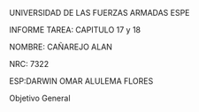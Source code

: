 UNIVERSIDAD DE LAS FUERZAS ARMADAS ESPE

INFORME TAREA: CAPITULO 17 y 18

NOMBRE: CAÑAREJO ALAN

NRC: 7322

ESP:DARWIN OMAR ALULEMA FLORES

Objetivo General

